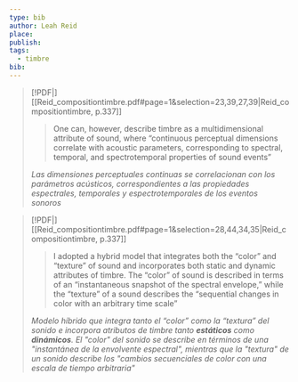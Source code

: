 ```yaml
---
type: bib
author: Leah Reid
place: 
publish: 
tags:
  - timbre
bib:
---
```

> [!PDF|] [[Reid_compositiontimbre.pdf#page=1&selection=23,39,27,39|Reid_compositiontimbre, p.337]]
> > One can, however, describe timbre as a multidimensional attribute of sound, where “continuous perceptual dimensions correlate with acoustic parameters, corresponding to spectral, temporal, and spectrotemporal properties of sound events”
> 
> *Las dimensiones perceptuales continuas se correlacionan con los parámetros acústicos, correspondientes a las propiedades espectrales, temporales y espectrotemporales de los eventos sonoros*

> [!PDF|] [[Reid_compositiontimbre.pdf#page=1&selection=28,44,34,35|Reid_compositiontimbre, p.337]]
> >  I adopted a hybrid model that integrates both the “color” and “texture” of sound and incorporates both static and dynamic attributes of timbre. The “color” of sound is described in terms of an “instantaneous snapshot of the spectral envelope,” while the “texture” of a sound describes the “sequential changes in color with an arbitrary time scale”
> 
> 
> *Modelo híbrido que integra tanto el “color” como la “textura” del sonido e incorpora atributos de timbre tanto **estáticos** como **dinámicos**. El "color" del sonido se describe en términos de una "instantánea de la envolvente espectral", mientras que la "textura" de un sonido describe los "cambios secuenciales de color con una escala de tiempo arbitraria"*





